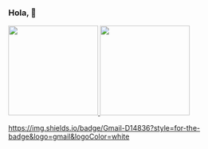 ### Hola, 👋

<div>
  <a href="https://github.com/freddwr/freddwr" />
  <img height="180em" src="https://github-readme-stats.vercel.app/api?username=freddwr&show_icons=true&count_private=true&show_icons=true&theme=tokyonight" />
  <img height="180em" src="https://github-readme-stats.vercel.app/api/top-langs/?username=freddwr&layout=compact&theme=tokyonight&show_icons=true&count_private=true" />
</div>

https://img.shields.io/badge/Gmail-D14836?style=for-the-badge&logo=gmail&logoColor=white
